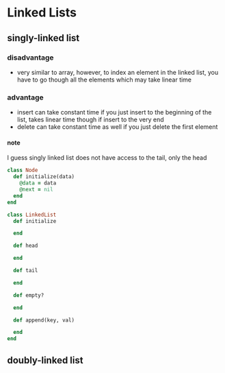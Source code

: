 # Linked Lists

## singly-linked list

### disadvantage
* very similar to array, however, to index an element in the linked list, you have to go though all the elements which may take linear time

### advantage
* insert can take constant time if you just insert to the beginning of the list, takes linear time though if insert to the very end
* delete can take constant time as well if you just delete the first element

#### note
I guess singly linked list does not have access to the tail, only the head


```ruby
class Node
  def initialize(data)
    @data = data
    @next = nil
  end
end

class LinkedList
  def initialize

  end

  def head

  end

  def tail

  end

  def empty?

  end

  def append(key, val)

  end
end
```

## doubly-linked list
